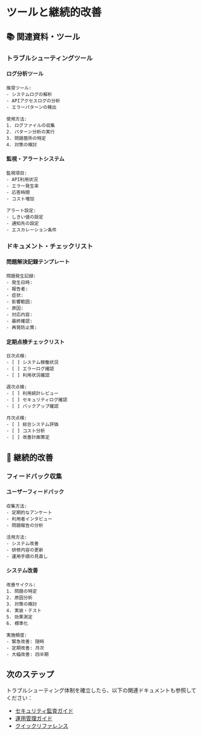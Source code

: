 # ツールと継続的改善

## 📚 関連資料・ツール

### トラブルシューティングツール

#### ログ分析ツール
```
推奨ツール:
- システムログの解析
- APIアクセスログの分析
- エラーパターンの検出

使用方法:
1. ログファイルの収集
2. パターン分析の実行
3. 問題箇所の特定
4. 対策の検討
```

#### 監視・アラートシステム
```
監視項目:
- API利用状況
- エラー発生率
- 応答時間
- コスト増加

アラート設定:
- しきい値の設定
- 通知先の設定
- エスカレーション条件
```

### ドキュメント・チェックリスト

#### 問題解決記録テンプレート
```
問題発生記録:
- 発生日時:
- 報告者:
- 症状:
- 影響範囲:
- 原因:
- 対応内容:
- 最終確認:
- 再発防止策:
```

#### 定期点検チェックリスト
```
日次点検:
- [ ] システム稼働状況
- [ ] エラーログ確認
- [ ] 利用状況確認

週次点検:
- [ ] 利用統計レビュー
- [ ] セキュリティログ確認
- [ ] バックアップ確認

月次点検:
- [ ] 総合システム評価
- [ ] コスト分析
- [ ] 改善計画策定
```

## 🔄 継続的改善

### フィードバック収集

#### ユーザーフィードバック
```
収集方法:
- 定期的なアンケート
- 利用者インタビュー
- 問題報告の分析

活用方法:
- システム改善
- 研修内容の更新
- 運用手順の見直し
```

#### システム改善
```
改善サイクル:
1. 問題の特定
2. 原因分析
3. 対策の検討
4. 実装・テスト
5. 効果測定
6. 標準化

実施頻度:
- 緊急改善: 随時
- 定期改善: 月次
- 大幅改善: 四半期
```

## 次のステップ

トラブルシューティング体制を確立したら、以下の関連ドキュメントも参照してください：

- [セキュリティ監査ガイド](../03-security/04-security-audit.md)
- [運用管理ガイド](./04-operations-management.md)
- [クイックリファレンス](../05-reference/01-quick-reference.md)